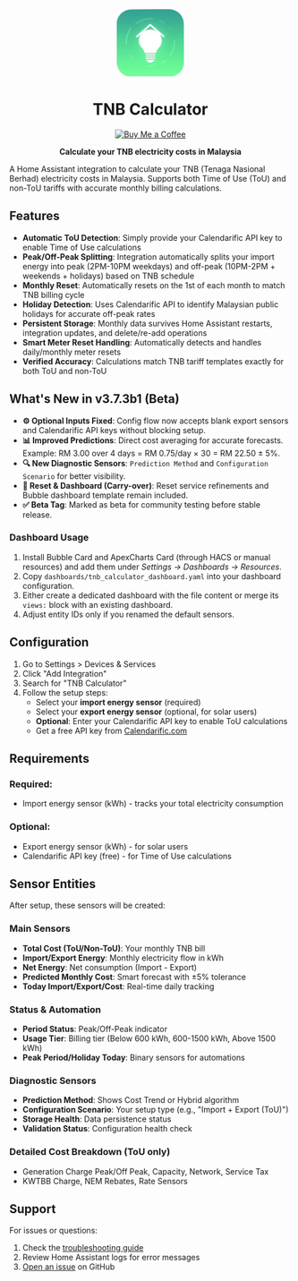 <div align="center">

<img src="https://raw.githubusercontent.com/salihinsaealal/home-assistant-tnb-calculator/master/icon.png" alt="TNB Calculator" width="120"/>

# TNB Calculator

[![Buy Me a Coffee](https://img.shields.io/badge/Buy%20Me%20a%20Coffee-donate-ff813f.svg)](https://buymeacoffee.com/salihin)

**Calculate your TNB electricity costs in Malaysia**

</div>

A Home Assistant integration to calculate your TNB (Tenaga Nasional Berhad) electricity costs in Malaysia. Supports both Time of Use (ToU) and non-ToU tariffs with accurate monthly billing calculations.

## Features

- **Automatic ToU Detection**: Simply provide your Calendarific API key to enable Time of Use calculations
- **Peak/Off-Peak Splitting**: Integration automatically splits your import energy into peak (2PM-10PM weekdays) and off-peak (10PM-2PM + weekends + holidays) based on TNB schedule
- **Monthly Reset**: Automatically resets on the 1st of each month to match TNB billing cycle
- **Holiday Detection**: Uses Calendarific API to identify Malaysian public holidays for accurate off-peak rates
- **Persistent Storage**: Monthly data survives Home Assistant restarts, integration updates, and delete/re-add operations
- **Smart Meter Reset Handling**: Automatically detects and handles daily/monthly meter resets
- **Verified Accuracy**: Calculations match TNB tariff templates exactly for both ToU and non-ToU

## What's New in v3.7.3b1 (Beta)

- **⚙️ Optional Inputs Fixed**: Config flow now accepts blank export sensors and Calendarific API keys without blocking setup.
- **📊 Improved Predictions**: Direct cost averaging for accurate forecasts. Example: RM 3.00 over 4 days = RM 0.75/day × 30 = RM 22.50 ± 5%.
- **🔍 New Diagnostic Sensors**: `Prediction Method` and `Configuration Scenario` for better visibility.
- **🧼 Reset & Dashboard (Carry-over)**: Reset service refinements and Bubble dashboard template remain included.
- **✅ Beta Tag**: Marked as beta for community testing before stable release.

### Dashboard Usage
1. Install Bubble Card and ApexCharts Card (through HACS or manual resources) and add them under *Settings → Dashboards → Resources*.
2. Copy `dashboards/tnb_calculator_dashboard.yaml` into your dashboard configuration.
3. Either create a dedicated dashboard with the file content or merge its `views:` block with an existing dashboard.
4. Adjust entity IDs only if you renamed the default sensors.

## Configuration

1. Go to Settings > Devices & Services
2. Click "Add Integration"
3. Search for "TNB Calculator"
4. Follow the setup steps:
   - Select your **import energy sensor** (required)
   - Select your **export energy sensor** (optional, for solar users)
   - **Optional**: Enter your Calendarific API key to enable ToU calculations
   - Get a free API key from [Calendarific.com](https://calendarific.com)

## Requirements

### Required:
- Import energy sensor (kWh) - tracks your total electricity consumption

### Optional:
- Export energy sensor (kWh) - for solar users
- Calendarific API key (free) - for Time of Use calculations

## Sensor Entities

After setup, these sensors will be created:

### Main Sensors
- **Total Cost (ToU/Non-ToU)**: Your monthly TNB bill
- **Import/Export Energy**: Monthly electricity flow in kWh
- **Net Energy**: Net consumption (Import - Export)
- **Predicted Monthly Cost**: Smart forecast with ±5% tolerance
- **Today Import/Export/Cost**: Real-time daily tracking

### Status & Automation
- **Period Status**: Peak/Off-Peak indicator
- **Usage Tier**: Billing tier (Below 600 kWh, 600-1500 kWh, Above 1500 kWh)
- **Peak Period/Holiday Today**: Binary sensors for automations

### Diagnostic Sensors
- **Prediction Method**: Shows Cost Trend or Hybrid algorithm
- **Configuration Scenario**: Your setup type (e.g., "Import + Export (ToU)")
- **Storage Health**: Data persistence status
- **Validation Status**: Configuration health check

### Detailed Cost Breakdown (ToU only)
- Generation Charge Peak/Off Peak, Capacity, Network, Service Tax
- KWTBB Charge, NEM Rebates, Rate Sensors

## Support

For issues or questions:
1. Check the [troubleshooting guide](https://github.com/salihinsaealal/home-assistant-tnb-calculator/blob/main/troubleshooting.md)
2. Review Home Assistant logs for error messages
3. [Open an issue](https://github.com/salihinsaealal/home-assistant-tnb-calculator/issues) on GitHub
